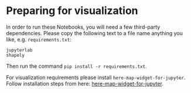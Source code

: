 # Preparing for visualization

In order to run these Notebooks, you will need a few third-party dependencies. Please copy the following text to a file name anything you like, e.g. `requirements.txt`:

```
jupyterlab
shapely
```

Then run the command `pip install -r requirements.txt`.

For visualization requirements please install `here-map-widget-for-jupyter`.
Follow installation steps from here:
[here-map-widget-for-jupyter](https://github.com/heremaps/here-map-widget-for-jupyter#installation).